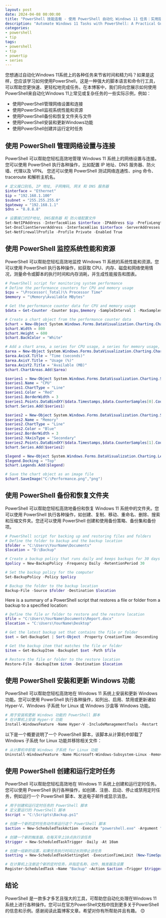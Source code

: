 ```yaml
---
layout: post
date: 2024-04-08 00:00:00
title: "PowerShell 技能连载 - 使用 PowerShell 自动化 Windows 11 任务：实用指南"
description: "Automate Windows 11 Tasks with PowerShell: A Practical Guide"
categories:
- powershell
- tip
tags:
- powershell
- tip
- powertip
- series
---
```

您想通过自动化Windows 11系统上的各种任务来节省时间和精力吗？如果是这样，您应该学习如何使用PowerShell，这是一种强大的脚本语言和命令行工具，可以帮助您更快速、更轻松地完成任务。在本博客中，我们将向您展示如何使用PowerShell来自动化Windows 11上常见或复杂任务的一些实际示例，例如：

- 使用PowerShell管理网络设置和连接
- 使用PowerShell监视系统性能和资源
- 使用PowerShell备份和恢复文件夹与文件
- 使用PowerShell安装和更新Windows功能
- 使用PowerShell创建并运行定时任务

## 使用 PowerShell 管理网络设置与连接

PowerShell 可以帮助您轻松高效地管理 Windows 11 系统上的网络设置与连接。您可以使用 PowerShell 执行各种操作，比如配置 IP 地址、DNS 服务器、防火墙、代理以及 VPN。 您还可以使用 PowerShell 测试网络连通性、ping 命令、traceroute 和解析主机名。

```powershell
# 定义接口别名, IP 地址, 子网掩码, 网关 和 DNS 服务器
$interface = "Ethernet"
$ip = "192.168.1.100"
$subnet = "255.255.255.0"
$gateway = "192.168.1.1"
$dns = "8.8.8.8"

# 设置接口的IP地址, DNS服务器 和 防火墙配置文件
Set-NetIPAddress -InterfaceAlias $interface -IPAddress $ip -PrefixLength $subnet -DefaultGateway $gateway
Set-DnsClientServerAddress -InterfaceAlias $interface -ServerAddresses $dns
Set-NetFirewallProfile -Profile Private -Enabled True
```

## 使用 PowerShell 监控系统性能和资源

PowerShell 可以帮助您轻松高效地监控 Windows 11 系统的系统性能和资源。您可以使用 PowerShell 执行各种操作，如获取 CPU、内存、磁盘和网络使用情况，测量命令或脚本的执行时间和内存消耗，并生成性能报告和图表。

```powershell
# PowerShell script for monitoring system performance
# Define the performance counters for CPU and memory usage
$cpu = "\Processor(_Total)\% Processor Time"
$memory = "\Memory\Available MBytes"

# Get the performance counter data for CPU and memory usage
$data = Get-Counter -Counter $cpu,$memory -SampleInterval 1 -MaxSamples 10

# Create a chart object from the performance counter data
$chart = New-Object System.Windows.Forms.DataVisualization.Charting.Chart
$chart.Width = 800
$chart.Height = 600
$chart.BackColor = "White"

# Add a chart area, a series for CPU usage, a series for memory usage, and a legend to the chart object
$area = New-Object System.Windows.Forms.DataVisualization.Charting.ChartArea
$area.AxisX.Title = "Time (seconds)"
$area.AxisY.Title = "Usage (%)"
$area.AxisY2.Title = "Available (MB)"
$chart.ChartAreas.Add($area)

$series1 = New-Object System.Windows.Forms.DataVisualization.Charting.Series
$series1.Name = "CPU"
$series1.ChartType = "Line"
$series1.Color = "Red"
$series1.BorderWidth = 3
$series1.Points.DataBindXY($data.Timestamps,$data.CounterSamples[0].CookedValue)
$chart.Series.Add($series1)

$series2 = New-Object System.Windows.Forms.DataVisualization.Charting.Series
$series2.Name = "Memory"
$series2.ChartType = "Line"
$series2.Color = "Blue"
$series2.BorderWidth = 3
$series2.YAxisType = "Secondary"
$series2.Points.DataBindXY($data.Timestamps,$data.CounterSamples[1].CookedValue)
$chart.Series.Add($series2)

$legend = New-Object System.Windows.Forms.DataVisualization.Charting.Legend
$legend.Docking = "Top"
$chart.Legends.Add($legend)

# Save the chart object as an image file
$chart.SaveImage("C:\Performance.png","png")

```

## 使用 PowerShell 备份和恢复文件夹

PowerShell 可以帮助您轻松高效地备份和恢复 Windows 11 系统中的文件夹。您可以使用 PowerShell 执行各种操作，如创建、复制、移动、重命名、删除、搜索和压缩文件夹。您还可以使用 PowerShell 创建和使用备份策略、备份集和备份项。

```powershell
# PowerShell script for backing up and restoring files and folders
# Define the folder to backup and the backup location
$folder = "C:\Users\YourName\Documents"
$location = "D:\Backup"

# Create a backup policy that runs daily and keeps backups for 30 days
$policy = New-BackupPolicy -Frequency Daily -RetentionPeriod 30

# Set the backup policy for the computer
Set-BackupPolicy -Policy $policy

# Backup the folder to the backup location
Backup-File -Source $folder -Destination $location
```

Here is a summary of a PowerShell script that restores a file or folder from a backup to a specified location:

```powershell
# Define the file or folder to restore and the restore location
$file = "C:\Users\YourName\Documents\Report.docx"
$location = "C:\Users\YourName\Desktop"

# Get the latest backup set that contains the file or folder
$set = Get-BackupSet | Sort-Object -Property CreationTime -Descending | Select-Object -First 1

# Get the backup item that matches the file or folder
$item = Get-BackupItem -BackupSet $set -Path $file

# Restore the file or folder to the restore location
Restore-File -BackupItem $item -Destination $location

```

## 使用 PowerShell 安装和更新 Windows 功能

PowerShell 可以帮助您轻松高效地在 Windows 11 系统上安装和更新 Windows 功能。您可以使用 PowerShell 执行各种操作，如列出、启用、禁用或更新诸如 Hyper-V、Windows 子系统 for Linux 或 Windows 沙盒等 Windows 功能。

```powershell
# 用于安装和更新 Windows 功能的 PowerShell 脚本
# 在计算机上安装 Hyper-V 功能
Install-WindowsFeature -Name Hyper-V -IncludeManagementTools -Restart
```

以下是一个概要说明了一个 PowerShell 脚本，该脚本从计算机中卸载了 Windows 子系统 for Linux 功能并移除相关文件：

```powershell
# 从计算机中卸载 Windows 子系统 for Linux 功能
Uninstall-WindowsFeature -Name Microsoft-Windows-Subsystem-Linux -Remove
```

## 使用 PowerShell 创建和运行定时任务

PowerShell 可以帮助您轻松高效地在 Windows 11 系统上创建和运行定时任务。您可以使用 PowerShell 执行各种操作，如创建、注册、启动、停止或禁用定时任务，例如运行一个 PowerShell 脚本、发送电子邮件或显示消息。

```powershell
# 用于创建和运行定时任务的 PowerShell 脚本
# 定义要运行的 PowerShell 脚本
$script = "C:\Scripts\Backup.ps1"

# 创建一个新的定时任务动作来运行这个 PowerShell 脚本
$action = New-ScheduledTaskAction -Execute "powershell.exe" -Argument "-File $script"

# 创建一个新的触发器，在每天早上10点执行该任务
$trigger = New-ScheduledTaskTrigger -Daily -At 10am

# 创建一组新的设置，如果任务执行时间过长则停止该任务
$setting = New-ScheduledTaskSettingSet -ExecutionTimeLimit (New-TimeSpan -Minutes 30)

# 在计算机上注册这个新的定时任务，并指定名称、动作、触发器及设置
Register-ScheduledTask –Name "Backup" –Action $action –Trigger $trigger –Setting $setting
```

## 结论

PowerShell 是一款多才多艺且强大的工具，可帮助您自动化处理在Windows 11系统上进行各种操作。您可以在官方PowerShell文档中找到更多关于PowerShell 的信息和示例。感谢阅读此篇博客文章。希望对你有所帮助并且有趣。 😊

<!--本文国际来源：[Automate Windows 11 Tasks with PowerShell: A Practical Guide](https://powershellguru.com/automate-windows-11-tasks-with-powershell/)-->
